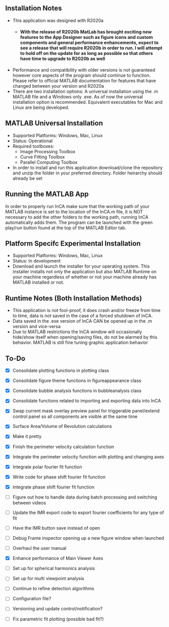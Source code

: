 ## Installation Notes
* This application was designed with R2020a
   - #### With the release of R2020b MatLab has brought exciting new features to the App Designer such as figure icons and custom components and general performance enhancements, expect to see a release that will **require** R2020b in order to run. I will attempt to hold off on the update for as long as possible so that others have time to upgrade to R2020b as well
* Performance and compatibility with older versions is not guaranteed however core aspects of the program should continue to function. Please refer to official MATLAB 
  documentation for features that have changed between your version and R2020a
* There are two installation options: A universal installation using the .m MATLAB file and a Windows only .exe. As of now the universal installation option is
  recommended. Equivalent executables for Mac and Linux are being developed.

## MATLAB Universal Installation 
* Supported Platforms: Windows, Mac, Linux
* Status: Operational
* Required toolboxes:
  - Image Processing Toolbox
  - Curve Fitting Toolbox 
  - Parallel Computing Toolbox
* In order to install and run this application download/clone the repository and unzip the folder in your preferred directory. Folder heirarchy should already be set

## Running the MATLAB App
In order to properly run InCA make sure that the working path of your MATLAB instance is set to the location of the InCA.m file, it is NOT necessary to add the other
folders to the working path, running InCA automatically adds them.  The program can be launched with 
the green play/run button found at the top of the MATLAB Editor tab. 


## Platform Specifc Experimental Installation
* Supported Platforms: Windows, Mac, Linux
* Status: In development
* Download and launch the installer for your operating system. This installer installs not only the application but also MATLAB Runtime on your machine regardless of whether or not your machine already
  has MATLAB installed or not.


## Runtime Notes (Both Installation Methods)
* This application is not fool-proof, it does crash and/or freeze from time to time, data is not saved in the case of a forced shutdown of InCA.
* Data saved in the .exe version of InCA CAN be opened up in the .m version and vice-versa
* Due to MATLAB restrictions the InCA window will occasionally hide/show itself when opening/saving files, do not be alarmed by this behavior. MATLAB is still fine tuning graphic application behavior

## To-Do 
- [x] Consolidate plotting functions in plotting class
- [x] Consolidate figure theme functions in figureappearance class
- [x] Consolidate bubble analysis functions in bubbleanalysis class
- [x] Consolidate functions related to importing and exporting data into InCA
- [x] Swap current mask overlay preview panel for triggerable panel/extend control panel so all components are visible at the same time
- [x] Surface Area/Volume of Revolution calculations
- [x] Make it pretty
- [x] Finish the perimeter velocity calculation function
- [x] Integrate the perimeter velocity function with plotting and changing axes
- [x] Integrate polar fourier fit function
- [x] Write code for phase shift fourier fit function
- [x] Integrate phase shift fourier fit function 
- [ ] Figure out how to handle data during batch processing and switching between videos 
- [ ] Update the IMR export code to export fourier coefficients for any type of fit
- [ ] Have the IMR button save instead of open
- [ ] Debug Frame inspector opening up a new figure window when launched 
- [ ] Overhaul the user manual 
- [x] Enhance performance of Main Viewer Axes
- [ ] Set up for spherical harmonics analysis
- [ ] Set up for multi viewpoint analysis
- [ ] Continue to refine detection algorithms
- [ ] Configuration file?
- [ ] Versioning and update control/notification?
- [ ] Fix parametric fit plotting (possible bad fit?)

